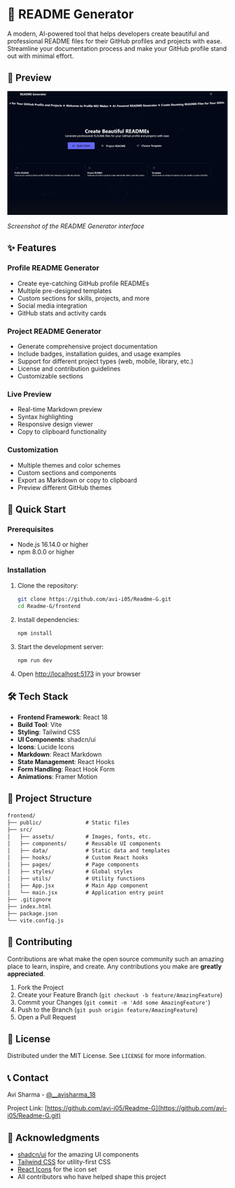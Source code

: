 # 📝 README Generator

A modern, AI-powered tool that helps developers create beautiful and professional README files for their GitHub profiles and projects with ease. Streamline your documentation process and make your GitHub profile stand out with minimal effort.

## 🎥 Preview

![README Generator Screenshot](frontend/public/PREVIEW.png)

*Screenshot of the README Generator interface*

## ✨ Features

### Profile README Generator
- Create eye-catching GitHub profile READMEs
- Multiple pre-designed templates
- Custom sections for skills, projects, and more
- Social media integration
- GitHub stats and activity cards

### Project README Generator
- Generate comprehensive project documentation
- Include badges, installation guides, and usage examples
- Support for different project types (web, mobile, library, etc.)
- License and contribution guidelines
- Customizable sections

### Live Preview
- Real-time Markdown preview
- Syntax highlighting
- Responsive design viewer
- Copy to clipboard functionality

### Customization
- Multiple themes and color schemes
- Custom sections and components
- Export as Markdown or copy to clipboard
- Preview different GitHub themes

## 🚀 Quick Start

### Prerequisites
- Node.js 16.14.0 or higher
- npm 8.0.0 or higher

### Installation

1. Clone the repository:
   ```bash
   git clone https://github.com/avi-i05/Readme-G.git
   cd Readme-G/frontend
   ```

2. Install dependencies:
   ```bash
   npm install
   ```

3. Start the development server:
   ```bash
   npm run dev
   ```

4. Open [http://localhost:5173](http://localhost:5173) in your browser

## 🛠️ Tech Stack

- **Frontend Framework**: React 18
- **Build Tool**: Vite
- **Styling**: Tailwind CSS
- **UI Components**: shadcn/ui
- **Icons**: Lucide Icons
- **Markdown**: React Markdown
- **State Management**: React Hooks
- **Form Handling**: React Hook Form
- **Animations**: Framer Motion

## 📂 Project Structure

```
frontend/
├── public/              # Static files
├── src/
│   ├── assets/          # Images, fonts, etc.
│   ├── components/      # Reusable UI components
│   ├── data/            # Static data and templates
│   ├── hooks/           # Custom React hooks
│   ├── pages/           # Page components
│   ├── styles/          # Global styles
│   ├── utils/           # Utility functions
│   ├── App.jsx          # Main App component
│   └── main.jsx         # Application entry point
├── .gitignore
├── index.html
├── package.json
└── vite.config.js
```

## 🤝 Contributing

Contributions are what make the open source community such an amazing place to learn, inspire, and create. Any contributions you make are **greatly appreciated**.

1. Fork the Project
2. Create your Feature Branch (`git checkout -b feature/AmazingFeature`)
3. Commit your Changes (`git commit -m 'Add some AmazingFeature'`)
4. Push to the Branch (`git push origin feature/AmazingFeature`)
5. Open a Pull Request

## 📄 License

Distributed under the MIT License. See `LICENSE` for more information.

## 📞 Contact

Avi Sharma - [@__avisharma_18](https://instagram.com/__avisharma_18)

Project Link: [https://github.com/avi-i05/Readme-G](https://github.com/avi-i05/Readme-G.git)

## 🙏 Acknowledgments

- [shadcn/ui](https://ui.shadcn.com/) for the amazing UI components
- [Tailwind CSS](https://tailwindcss.com/) for utility-first CSS
- [React Icons](https://react-icons.github.io/react-icons/) for the icon set
- All contributors who have helped shape this project
